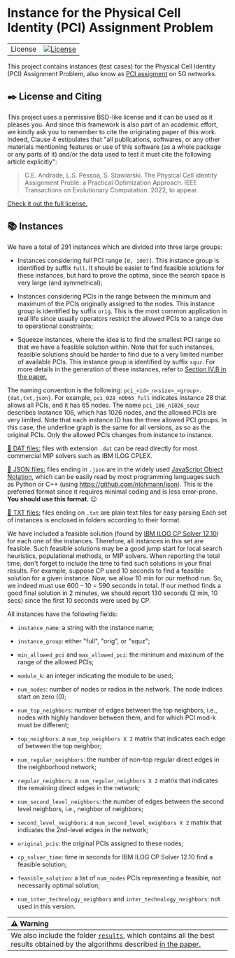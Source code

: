 Instance for the Physical Cell Identity (PCI) Assignment Problem
===============================================================================

<table>
<tr>
  <td>License</td>
  <td>
    <a href="https://github.com/ceandrade/pci_assignment_problem_instances/blob/master/LICENSE.md">
    <img src="https://img.shields.io/badge/license-BSD--like-blue" alt="License" />
    </a>
  </td>
</tr>
</table>

This project contains instances (test cases) for the 
Physical Cell Identity (PCI) Assignment Problem, also know as 
[PCI assigment](http://www.techplayon.com/5g-nr-physical-cell-id-pci-planning)
on 5G networks.

:black_nib: License and Citing
--------------------------------------------------------------------------------

This project uses a permissive BSD-like license and it can be used as it
pleases you. And since this framework is also part of an academic effort, we
kindly ask you to remember to cite the originating paper of this work.
Indeed, Clause 4 estipulates that "all publications, softwares, or any other
materials mentioning features or use of this software (as a whole package or
any parts of it) and/or the data used to test it must cite the following
article explicitly":

> C.E. Andrade, L.S. Pessoa, S. Stawiarski. The Physical Cell Identity
> Assignment Proble: a Practical Optimization Approach. IEEE Transactions
> on Evolutionary Computation. 2022, to appear.

[Check it out the full license.](https://github.com/ceandrade/pci_assignment_problem_instances/blob/master/LICENSE.md)

:books: Instances
-------------------------------------------------------------------------------

We have a total of 291 instances which are divided into three large groups:

- Instances considering full PCI range `[0, 1007]`. This instance group is
  identified by suffix `full`. It should be easier to find feasible solutions
  for these instances, but hard to prove the optima, since the search space is
  very large (and symmetrical);

- Instances considering PCIs in the range between the minimum and maximum of
  the PCIs originally assigned to the nodes.  This instance group is identified
  by suffix `orig`.  This is the most common application in real life since
  usually operators restrict the allowed PCIs to a range due to operational
  constraints;

- Squeeze instances, where the idea is to find the smallest PCI range so that
  we have a feasible solution within.  Note that for such instances, feasible
  solutions should be harder to find due to a very limited number of available
  PCIs. This instance group is identified by suffix `squz`.  For more details
  in the generation of these instances, refer to
  [Section IV.B in the paper.](http://dx.doi.org) 

The naming convention is the following:
`pci_<id>_n<size>_<group>.{dat,txt,json}`.
For example, `pci_028_n0065_full` indicates Instance 28 that allows all PCIs,
and it has 65 nodes. The name `pci_106_n1026_squz` describes Instance 106,
which has 1026 nodes, and the allowed PCIs are very limited.  Note that each
instance ID has the three allowed PCI groups. In this case, the underline graph
is the same for all versions, as so as the original PCIs.  Only the allowed
PCIs changes from instance to instance.

[:file_folder: DAT files:](https://github.com/ceandrade/pci_assignment_problem_instances/blob/master/dat)
files with extension `.dat` can be read directly for most
commercial MIP solvers such as IBM ILOG CPLEX. 

[:file_folder: JSON files:](https://github.com/ceandrade/pci_assignment_problem_instances/blob/master/json)
files ending in `.json` are in the widely used
[JavaScript Object Notation](https://en.wikipedia.org/wiki/JSON), which can be
easily read by most programming languages such as Python or C++ (using
https://github.com/nlohmann/json).
This is the preferred format since it requires minimal coding and is less
error-prone. **You should use this format.** :wink:

[:file_folder: TXT files:](https://github.com/ceandrade/pci_assignment_problem_instances/blob/master/txt)
files ending on `.txt` are plain text files for easy parsing Each set of
instances is enclosed in folders according to their format.

We have included a feasible solution (found by
[IBM ILOG CP Solver 12.10](https://www.ibm.com/products/ilog-cplex-optimization-studio))
for each one of the instances.
Therefore, all instances in this set are feasible. Such feasible solutions may
be a good jump start for local search heuristics, populational methods, or MIP
solvers. When reporting the total time, don't forget to include the time to
find such solutions in your final results. For example, suppose CP used 10
seconds to find a feasible solution for a given instance. Now, we allow 10 min
for our method run. So, we indeed must use 600 - 10 = 590 seconds in total. If
our method finds a good final solution in 2 minutes, we should report 130
seconds (2 min, 10 secs) since the first 10 seconds were used by CP.

All instances have the following fields:

- `instance_name`: a string with the instance name;

- `instance_group`: either "full", "orig", or "squz";

- `min_allowed_pci` and `max_allowed_pci`: the mininum and maxinum of the range
   of the allowed PCIs;

- `module_k`: an integer indicating the module to be used;

- `num_nodes`: number of nodes or radios in the network. The node indices
   start on zero (0);

- `num_top_neighbors`: number of edges between the top neighbors, i.e.,
   nodes with highly handover between them, and for which PCI mod-k must be
   different;

- `top_neighbors`: a `num_top_neighbors X 2` matrix that indicates each edge
  of between the top neighbor;

- `num_regular_neighbors`: the number of non-top regular direct edges in the
  neighborhood network;

- `regular_neighbors`: a `num_regular_neighbors X 2` matrix that indicates
  the remaining direct edges in the network;

- `num_second_level_neighbors`: the number of edges between the second level
  neighbors, i.e., neighbor of neighbors;

- `second_level_neighbors`: a `num_second_level_neighbors X 2` matrix that
  indicates the 2nd-level edges in the network;

- `original_pcis`: the original PCIs assigned to these nodes;

- `cp_solver_time`: time in seconds for IBM ILOG CP Solver 12.10 find a feasible
  solution;

- `feasible_solution`: a list of `num_nodes` PCIs representing a feasible,
  not necessarily optimal solution;

- `num_inter_technology_neighbors` and `inter_technology_neighbors`: not used
  in this version.


| :warning: Warning          |
|:---------------------------|
| We also include the folder [`results`](https://github.com/ceandrade/pci_assignment_problem_instances/blob/master/results), which contains all the best results obtained by the algorithms described [in the paper.](http://dx.doi.org) 

